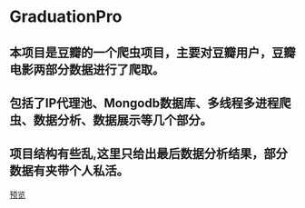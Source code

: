 # GraduationPro
## 本项目是豆瓣的一个爬虫项目，主要对豆瓣用户，豆瓣电影两部分数据进行了爬取。
## 包括了IP代理池、Mongodb数据库、多线程多进程爬虫、数据分析、数据展示等几个部分。
## 项目结构有些乱,这里只给出最后数据分析结果，部分数据有夹带个人私活。
[预览](https://tcitds1.github.io/GraduationPro/show/index.html)
